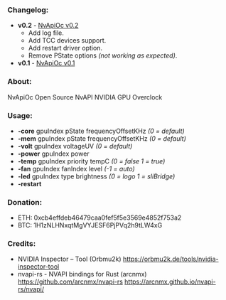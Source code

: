 ### Changelog:

- **v0.2** - [NvApiOc v0.2](https://github.com/Demion/nvapioc/releases/download/v0.2/NvApiOc_v0.2.zip)
  * Add log file.
  * Add TCC devices support.
  * Add restart driver option.
  * Remove PState options *(not working as expected)*.
- **v0.1** - [NvApiOc v0.1](https://github.com/Demion/nvapioc/releases/download/v0.1/NvApiOc_v0.1.zip)

### About:

NvApiOc Open Source NvAPI NVIDIA GPU Overclock
  
### Usage:

- **-core** gpuIndex pState frequencyOffsetKHz *(0 = default)*
- **-mem** gpuIndex pState frequencyOffsetKHz *(0 = default)*
- **-volt** gpuIndex voltageUV *(0 = default)*
- **-power** gpuIndex power
- **-temp** gpuIndex priority tempC *(0 = false 1 = true)*
- **-fan** gpuIndex fanIndex level *(-1 = auto)*
- **-led** gpuIndex type brightness *(0 = logo 1 = sliBridge)*
- **-restart**

### Donation:

- ETH: 0xcb4effdeb46479caa0fef5f5e3569e4852f753a2
- BTC: 1H1zNLHNxqtMgVYJESF6PjPVq2h9tLW4xG

### Credits:

- NVIDIA Inspector – Tool (Orbmu2k) https://orbmu2k.de/tools/nvidia-inspector-tool
- nvapi-rs - NVAPI bindings for Rust (arcnmx) https://github.com/arcnmx/nvapi-rs https://arcnmx.github.io/nvapi-rs/nvapi/
